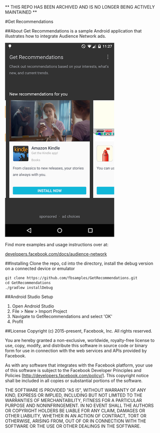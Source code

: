 ** THIS REPO HAS BEEN ARCHIVED AND IS NO LONGER BEING ACTIVELY MAINTAINED **

#Get Recommendations

##About
Get Recommendations is a sample Android application that illustrates how to integrate Audience Network ads.

![Get Recommendations Screenshot](getrecommendations.png?raw=true "Get Recommendations Screenshot")

Find more examples and usage instructions over at:

[developers.facebook.com/docs/audience-network](https://developers.facebook.com/docs/audience-network)

##Installing
Clone the repo, cd into the directory, install the debug version on a connected device or emulator
```
git clone https://github.com/fbsamples/GetRecommendations.git
cd GetRecommendations
./gradlew installDebug
```

##Android Studio Setup
1. Open Android Studio
2. File > New > Import Project
3. Navigate to GetRecommendations and select 'OK'
4. Profit

##License
Copyright (c) 2015-present, Facebook, Inc. All rights reserved.

You are hereby granted a non-exclusive, worldwide, royalty-free license to use,
copy, modify, and distribute this software in source code or binary form for use
in connection with the web services and APIs provided by Facebook.

As with any software that integrates with the Facebook platform, your use of
this software is subject to the Facebook Developer Principles and Policies
[http://developers.facebook.com/policy/]. This copyright notice shall be
included in all copies or substantial portions of the software.

THE SOFTWARE IS PROVIDED "AS IS", WITHOUT WARRANTY OF ANY KIND, EXPRESS OR
IMPLIED, INCLUDING BUT NOT LIMITED TO THE WARRANTIES OF MERCHANTABILITY, FITNESS
FOR A PARTICULAR PURPOSE AND NONINFRINGEMENT. IN NO EVENT SHALL THE AUTHORS OR
COPYRIGHT HOLDERS BE LIABLE FOR ANY CLAIM, DAMAGES OR OTHER LIABILITY, WHETHER
IN AN ACTION OF CONTRACT, TORT OR OTHERWISE, ARISING FROM, OUT OF OR IN
CONNECTION WITH THE SOFTWARE OR THE USE OR OTHER DEALINGS IN THE SOFTWARE.
